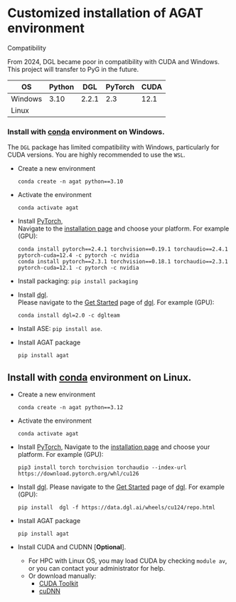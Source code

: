 
# Customized installation of AGAT environment



Compatibility

From 2024, DGL became poor in compatibility with CUDA and Windows. This project will transfer to PyG in the future.

| OS      | Python | DGL   | PyTorch | CUDA |
| ------- | ------ | ----- | ------- | ---- |
| Windows | 3.10   | 2.2.1 | 2.3     | 12.1 |
| Linux   |        |       |         |      |







### Install with [conda](https://conda.io/projects/conda/en/latest/user-guide/install/index.html) environment on Windows.

The `DGL` package has limited compatibility with Windows, particularly for CUDA versions. You are highly recommended to use the `WSL`.

- Create a new environment   
  ```console
  conda create -n agat python==3.10
  ```

- Activate the environment  
  ```console
  conda activate agat
  ```

- Install [PyTorch](https://pytorch.org/),   
  Navigate to the [installation page](https://pytorch.org/get-started/locally/#start-locally) and choose your platform.
  For example (GPU):
  
  ```console
  conda install pytorch==2.4.1 torchvision==0.19.1 torchaudio==2.4.1 pytorch-cuda=12.4 -c pytorch -c nvidia
  conda install pytorch==2.3.1 torchvision==0.18.1 torchaudio==2.3.1 pytorch-cuda=12.1 -c pytorch -c nvidia
  ```
  
- Install packaging: `pip install packaging`
  
- Install [dgl](https://www.dgl.ai/).   
  Please navigate to the [Get Started](https://www.dgl.ai/pages/start.html) page of [dgl](https://www.dgl.ai/). 
  For example (GPU):  

  ```console
  conda install dgl=2.0 -c dglteam
  ```

- Install ASE: `pip install ase`.

- Install AGAT package

  ```console
  pip install agat
  ```



## Install with [conda](https://conda.io/projects/conda/en/latest/user-guide/install/index.html) environment on Linux.

- Create a new environment

  ```
  conda create -n agat python==3.12
  ```

- Activate the environment

  ```
  conda activate agat
  ```

- Install [PyTorch](https://pytorch.org/),
  Navigate to the [installation page](https://pytorch.org/get-started/locally/#start-locally) and choose your platform. For example (GPU):

  ```
  pip3 install torch torchvision torchaudio --index-url https://download.pytorch.org/whl/cu126
  ```

- Install [dgl](https://www.dgl.ai/).
  Please navigate to the [Get Started](https://www.dgl.ai/pages/start.html) page of [dgl](https://www.dgl.ai/). For example (GPU):

  ```
  pip install  dgl -f https://data.dgl.ai/wheels/cu124/repo.html
  ```

- Install AGAT package

  ```
  pip install agat
  ```

- Install CUDA and CUDNN [**Optional**].

  - For HPC with Linux OS, you may load CUDA by checking `module av`, or you can contact your administrator for help.
  - Or download manually:
    - [CUDA Toolkit](https://developer.nvidia.com/cuda-downloads)
    - [cuDNN](https://developer.nvidia.com/cudnn)
